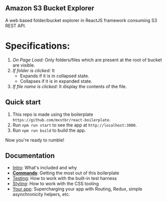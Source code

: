 ## Amazon S3 Bucket Explorer

A web based folder/bucket explorer in ReactJS framework consuming S3 REST API.

# Specifications:

1. *On Page Load:* Only folders/files which are present at the root of bucket are visible.
2. *If folder is clicked:* It
      - Expands if it is in collapsed state.
      - Collapses if it is in expanded state.
3. *If file name is clicked:* It display the contents of the file.

## Quick start

1. This repo is made using the boilerplate `https://github.com/mxstbr/react-boilerplate`.
2. Run `npm run start` to see the app at `http://localhost:3000`.
3. Run `npm run build` to build the app.

Now you're ready to rumble!

## Documentation

- [Intro](https://github.com/mxstbr/react-boilerplate/tree/master/docs/general): What's included and why
- [**Commands**](https://github.com/mxstbr/react-boilerplate/tree/master/docs/general/commands.md): Getting the most out of this boilerplate
- [Testing](https://github.com/mxstbr/react-boilerplate/tree/master/docs/testing): How to work with the built-in test harness
- [Styling](https://github.com/mxstbr/react-boilerplate/tree/master/docs/css): How to work with the CSS tooling
- [Your app](https://github.com/mxstbr/react-boilerplate/tree/master/docs/js): Supercharging your app with Routing, Redux, simple
  asynchronicity helpers, etc.
  
